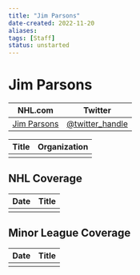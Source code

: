 ```yaml
---
title: "Jim Parsons"
date-created: 2022-11-20
aliases: 
tags: [Staff]
status: unstarted
---
```


# Jim Parsons

| NHL.com | Twitter |
| ------- | ------- |
| [Jim Parsons]() | [@twitter_handle](https://twitter.com/)

| Title | Organization |
| ----- | ------------ |
|       |              |



## NHL  Coverage
| Date | Title |
| ---- | ----- |
|      |       |



## Minor League Coverage
| Date | Title |
| ---- | ----- |
|      |       |


